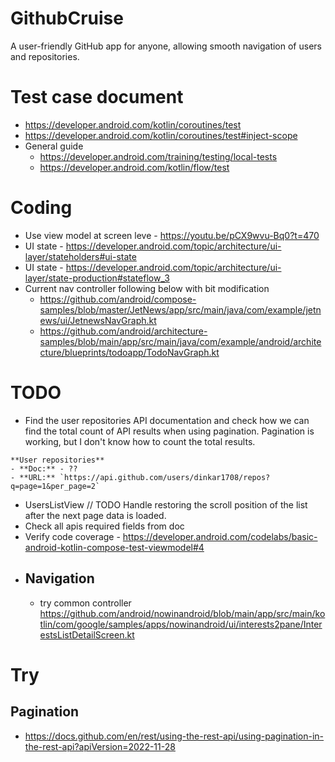 # GithubCruise
 A user-friendly GitHub app for anyone, allowing smooth navigation of users and repositories.

# Test case document 
- https://developer.android.com/kotlin/coroutines/test
- https://developer.android.com/kotlin/coroutines/test#inject-scope
- General guide
  - https://developer.android.com/training/testing/local-tests
  - https://developer.android.com/kotlin/flow/test
# Coding
- Use view model at screen leve - https://youtu.be/pCX9wvu-Bq0?t=470
- UI state - https://developer.android.com/topic/architecture/ui-layer/stateholders#ui-state
- UI state - https://developer.android.com/topic/architecture/ui-layer/state-production#stateflow_3
- Current nav controller following below with bit modification
  - https://github.com/android/compose-samples/blob/master/JetNews/app/src/main/java/com/example/jetnews/ui/JetnewsNavGraph.kt
  - https://github.com/android/architecture-samples/blob/main/app/src/main/java/com/example/android/architecture/blueprints/todoapp/TodoNavGraph.kt
# TODO
- Find the user repositories API documentation and check how we can find the total count of API results when using pagination. Pagination is working, but I don't know how to count the total results.
```
**User repositories**
- **Doc:** - ??
- **URL:** `https://api.github.com/users/dinkar1708/repos?q=page=1&per_page=2`
```

- UsersListView // TODO Handle restoring the scroll position of the list after the next page data is loaded.
- Check all apis required fields from doc
- Verify code coverage - https://developer.android.com/codelabs/basic-android-kotlin-compose-test-viewmodel#4
- Navigation
  - 
  - try common controller https://github.com/android/nowinandroid/blob/main/app/src/main/kotlin/com/google/samples/apps/nowinandroid/ui/interests2pane/InterestsListDetailScreen.kt
# Try
## Pagination
- https://docs.github.com/en/rest/using-the-rest-api/using-pagination-in-the-rest-api?apiVersion=2022-11-28